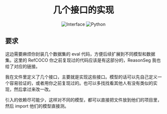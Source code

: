[//]: # (<br />)
<p align="center">
  <h1 align="center">几个接口的实现</h1>
  <p align="center">
    <img src="https://img.shields.io/badge/Interface-blue?style=flat&logo=github" alt="Interface">
    <img src="https://img.shields.io/badge/Python-purple%20%7C%20Interface-green" alt="Python">
  </p>
</p>

## 要求

这边需要麻烦你封装几个数据集的 eval 代码，方便后续扩展到不同模型和数据集。这里的 RefCOCO 你之前复现过的代码应该是有这部分的，ReasonSeg 我也给了对应的链接。

我在文件里定义了几个接口，主要就是实现这些接口。模型的话可以先自己定义一个容易验证的，或者用你之前复现过的。也可以多找找看其他人有没有类似的实现，然后拿过来改一改。

引入的依赖尽可能少，这样对不同的模型，都可以直接把文件放到他们的项目里，然后 import 他们的模型直接测。